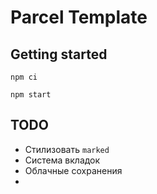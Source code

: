 # Parcel Template

## Getting started

```
npm ci
```

```
npm start
```

## TODO

- Стилизовать `marked`
- Система вкладок
- Облачные сохранения
-
